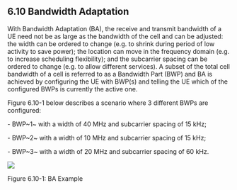 ## 6.10 Bandwidth Adaptation

With Bandwidth Adaptation (BA), the receive and transmit bandwidth of a
UE need not be as large as the bandwidth of the cell and can be
adjusted: the width can be ordered to change (e.g. to shrink during
period of low activity to save power); the location can move in the
frequency domain (e.g. to increase scheduling flexibility); and the
subcarrier spacing can be ordered to change (e.g. to allow different
services). A subset of the total cell bandwidth of a cell is referred to
as a Bandwidth Part (BWP) and BA is achieved by configuring the UE with
BWP(s) and telling the UE which of the configured BWPs is currently the
active one.

Figure 6.10-1 below describes a scenario where 3 different BWPs are
configured:

\- BWP~1~ with a width of 40 MHz and subcarrier spacing of 15 kHz;

\- BWP~2~ with a width of 10 MHz and subcarrier spacing of 15 kHz;

\- BWP~3~ with a width of 20 MHz and subcarrier spacing of 60 kHz.

![](media/image32.emf)

Figure 6.10-1: BA Example